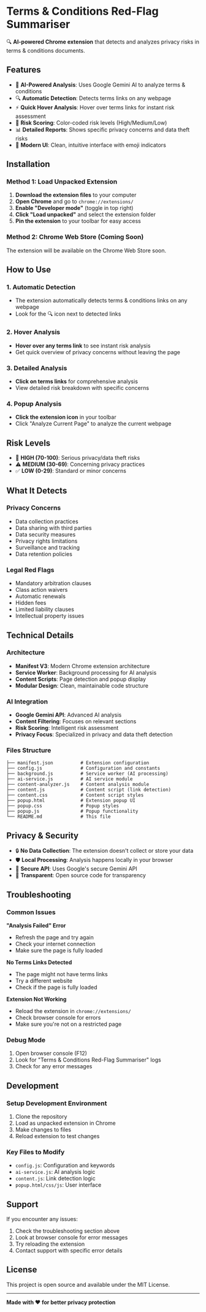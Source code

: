 # Terms & Conditions Red-Flag Summariser

🔍 **AI-powered Chrome extension** that detects and analyzes privacy risks in terms & conditions documents.

## Features

- 🤖 **AI-Powered Analysis**: Uses Google Gemini AI to analyze terms & conditions
- 🔍 **Automatic Detection**: Detects terms links on any webpage
- ⚡ **Quick Hover Analysis**: Hover over terms links for instant risk assessment
- 🚨 **Risk Scoring**: Color-coded risk levels (High/Medium/Low)
- 📊 **Detailed Reports**: Shows specific privacy concerns and data theft risks
- 🎨 **Modern UI**: Clean, intuitive interface with emoji indicators

## Installation

### Method 1: Load Unpacked Extension

1. **Download the extension files** to your computer
2. **Open Chrome** and go to `chrome://extensions/`
3. **Enable "Developer mode"** (toggle in top right)
4. **Click "Load unpacked"** and select the extension folder
5. **Pin the extension** to your toolbar for easy access

### Method 2: Chrome Web Store (Coming Soon)

The extension will be available on the Chrome Web Store soon.

## How to Use

### 1. **Automatic Detection**
- The extension automatically detects terms & conditions links on any webpage
- Look for the 🔍 icon next to detected links

### 2. **Hover Analysis**
- **Hover over any terms link** to see instant risk analysis
- Get quick overview of privacy concerns without leaving the page

### 3. **Detailed Analysis**
- **Click on terms links** for comprehensive analysis
- View detailed risk breakdown with specific concerns

### 4. **Popup Analysis**
- **Click the extension icon** in your toolbar
- Click "Analyze Current Page" to analyze the current webpage

## Risk Levels

- 🚨 **HIGH (70-100)**: Serious privacy/data theft risks
- ⚠️ **MEDIUM (30-69)**: Concerning privacy practices  
- ✅ **LOW (0-29)**: Standard or minor concerns

## What It Detects

### Privacy Concerns
- Data collection practices
- Data sharing with third parties
- Data security measures
- Privacy rights limitations
- Surveillance and tracking
- Data retention policies

### Legal Red Flags
- Mandatory arbitration clauses
- Class action waivers
- Automatic renewals
- Hidden fees
- Limited liability clauses
- Intellectual property issues

## Technical Details

### Architecture
- **Manifest V3**: Modern Chrome extension architecture
- **Service Worker**: Background processing for AI analysis
- **Content Scripts**: Page detection and popup display
- **Modular Design**: Clean, maintainable code structure

### AI Integration
- **Google Gemini API**: Advanced AI analysis
- **Content Filtering**: Focuses on relevant sections
- **Risk Scoring**: Intelligent risk assessment
- **Privacy Focus**: Specialized in privacy and data theft detection

### Files Structure
```
├── manifest.json          # Extension configuration
├── config.js              # Configuration and constants
├── background.js          # Service worker (AI processing)
├── ai-service.js          # AI service module
├── content-analyzer.js    # Content analysis module
├── content.js             # Content script (link detection)
├── content.css            # Content script styles
├── popup.html             # Extension popup UI
├── popup.css              # Popup styles
├── popup.js               # Popup functionality
└── README.md              # This file
```

## Privacy & Security

- 🔒 **No Data Collection**: The extension doesn't collect or store your data
- 🛡️ **Local Processing**: Analysis happens locally in your browser
- 🔐 **Secure API**: Uses Google's secure Gemini API
- 📝 **Transparent**: Open source code for transparency

## Troubleshooting

### Common Issues

**"Analysis Failed" Error**
- Refresh the page and try again
- Check your internet connection
- Make sure the page is fully loaded

**No Terms Links Detected**
- The page might not have terms links
- Try a different website
- Check if the page is fully loaded

**Extension Not Working**
- Reload the extension in `chrome://extensions/`
- Check browser console for errors
- Make sure you're not on a restricted page

### Debug Mode
1. Open browser console (F12)
2. Look for "Terms & Conditions Red-Flag Summariser" logs
3. Check for any error messages

## Development

### Setup Development Environment
1. Clone the repository
2. Load as unpacked extension in Chrome
3. Make changes to files
4. Reload extension to test changes

### Key Files to Modify
- `config.js`: Configuration and keywords
- `ai-service.js`: AI analysis logic
- `content.js`: Link detection logic
- `popup.html/css/js`: User interface

## Support

If you encounter any issues:
1. Check the troubleshooting section above
2. Look at browser console for error messages
3. Try reloading the extension
4. Contact support with specific error details

## License

This project is open source and available under the MIT License.

---

**Made with ❤️ for better privacy protection**